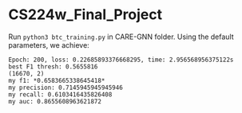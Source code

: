 # CS224w_Final_Project

Run `python3 btc_training.py` in CARE-GNN folder. Using the default parameters, we achieve:

```
Epoch: 200, loss: 0.22685893376668295, time: 2.956568956375122s
best F1 thresh: 0.5655816
(16670, 2)
my f1: *0.6583665338645418*
my precision: 0.7145945945945946
my recall: 0.6103416435826408
my auc: 0.8655608963621872
```
